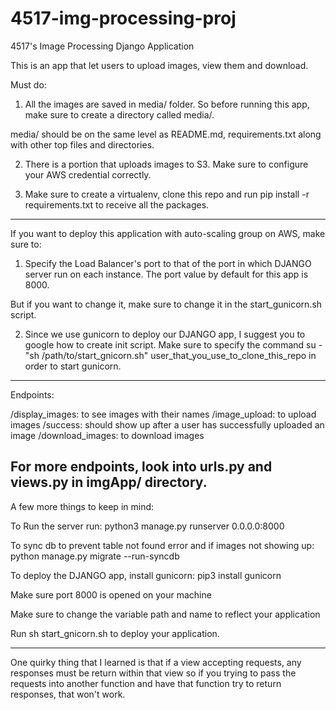# 4517-img-processing-proj
4517's Image Processing Django Application

This is an app that let users to upload images, view them and download. 

Must do:

1. All the images are saved in media/ folder. So before running this app, make sure to create a directory called media/.

media/ should be on the same level as README.md, requirements.txt along with other top files and directories. 

2. There is a portion that uploads images to S3. Make sure to configure your AWS credential correctly. 

3. Make sure to create a virtualenv, clone this repo and run pip install -r requirements.txt to receive all the packages.

--------------------------------------------------------------------------

If you want to deploy this application with auto-scaling group on AWS, make sure to:

1. Specify the Load Balancer's port to that of the port in which DJANGO server run on each instance. The port value by default for this app is 8000. 

But if you want to change it, make sure to change it in the start_gunicorn.sh script.

2. Since we use gunicorn to deploy our DJANGO app, I suggest you to google how to create init script. Make sure to specify the command su - "sh /path/to/start_gnicorn.sh" user_that_you_use_to_clone_this_repo in order to start gunicorn. 

--------------------------------------------------------------------------
Endpoints:

/display_images: to see images with their names
/image_upload: to upload images
/success: should show up after a user has successfully uploaded an image
/download_images: to download images

For more endpoints, look into urls.py and views.py in imgApp/ directory.
--------------------------------------------------------------------------

A few more things to keep in mind:

To Run the server run:
python3 manage.py runserver 0.0.0.0:8000

To sync db to prevent table not found error and if images not showing up:
python manage.py migrate --run-syncdb

To deploy the DJANGO app, install gunicorn:
pip3 install gunicorn

Make sure port 8000 is opened on your machine

Make sure to change the variable path and name to reflect your application

Run sh start_gnicorn.sh to deploy your application.

--------------------------------------------------------------------------
One quirky thing that I learned is that if a view accepting requests, any responses must be return within that view so if you trying to pass the requests into another function and have that function try to return responses, that won't work. 
